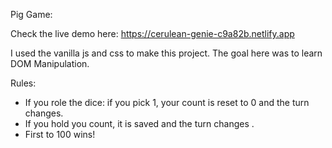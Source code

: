 Pig Game:

Check the live demo here:
https://cerulean-genie-c9a82b.netlify.app

I used the vanilla js and css to make this project. The goal here was to learn DOM Manipulation.

Rules:
- If you role the dice: if you pick 1, your count is reset to 0 and the turn changes.
- If you hold you count, it is saved and the turn changes .
- First to 100 wins!
